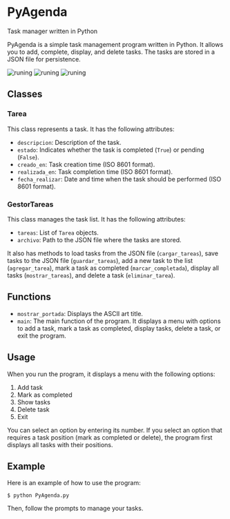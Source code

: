 # PyAgenda
Task manager written in Python

PyAgenda is a simple task management program written in Python. It allows you to add, complete, display, and delete tasks. The tasks are stored in a JSON file for persistence.

![runing](PyaAgenda002.png)
![runing](PyaAgenda003.png)
![runing](PyaAgenda004.png)

## Classes

### Tarea

This class represents a task. It has the following attributes:

- `descripcion`: Description of the task.
- `estado`: Indicates whether the task is completed (`True`) or pending (`False`).
- `creado_en`: Task creation time (ISO 8601 format).
- `realizada_en`: Task completion time (ISO 8601 format).
- `fecha_realizar`: Date and time when the task should be performed (ISO 8601 format).

### GestorTareas

This class manages the task list. It has the following attributes:

- `tareas`: List of `Tarea` objects.
- `archivo`: Path to the JSON file where the tasks are stored.

It also has methods to load tasks from the JSON file (`cargar_tareas`), save tasks to the JSON file (`guardar_tareas`), add a new task to the list (`agregar_tarea`), mark a task as completed (`marcar_completada`), display all tasks (`mostrar_tareas`), and delete a task (`eliminar_tarea`).

## Functions

- `mostrar_portada`: Displays the ASCII art title.
- `main`: The main function of the program. It displays a menu with options to add a task, mark a task as completed, display tasks, delete a task, or exit the program.

## Usage

When you run the program, it displays a menu with the following options:

1. Add task
2. Mark as completed
3. Show tasks
4. Delete task
5. Exit

You can select an option by entering its number. If you select an option that requires a task position (mark as completed or delete), the program first displays all tasks with their positions.

## Example

Here is an example of how to use the program:

```
$ python PyAgenda.py
```

Then, follow the prompts to manage your tasks.